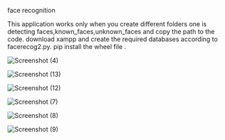 face recognition

 This application  works only when you create different folders one is detecting faces,known_faces,unknown_faces  and copy the path to the code.
 download xampp and create the required databases according to facerecog2.py.
 pip install the wheel file .
 
 ![Screenshot (4)](https://github.com/user-attachments/assets/3a24c17c-53a9-4c52-8681-f3fc42ca0ad2)

 ![Screenshot (13)](https://github.com/user-attachments/assets/985eca60-6ab9-4bc3-9b4f-781678b2a526)

 ![Screenshot (12)](https://github.com/user-attachments/assets/9631ea9e-93f5-4aca-91b0-1ebefd7ed3d4)

![Screenshot (7)](https://github.com/user-attachments/assets/446adbf3-f44a-4720-8ca4-cdf812977d77)

![Screenshot (8)](https://github.com/user-attachments/assets/a9799f2a-70c3-485d-9a94-23704728ba5d)

![Screenshot (9)](https://github.com/user-attachments/assets/e155f223-48fe-44a7-9b78-2b293eeb5087)



